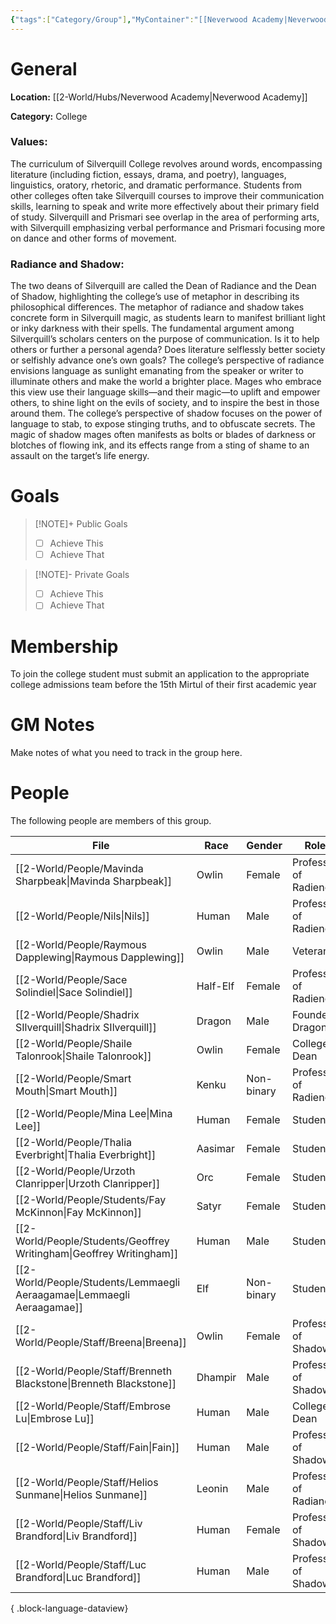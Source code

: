 ```yaml
---
{"tags":["Category/Group"],"MyContainer":"[[Neverwood Academy|Neverwood Academy]]","MyCategory":"College","image":"map-1.5-silverquill-campus.jpg","obsidianUIMode":"preview","faction":null,"primary_contact":null,"founder":["Shadrix Silverquill"],"deans":["Shaile Talonrook","Embrose Lu"],"staff":["Breena","Nils","Brenneth Blackstone","Fain","Mavinda Sharpbeak","Helios Sunmane","Liv Brandford","Luc Brandford","Sace Solindiel","Smart Mouth"],"dg-publish":true,"dg-path":"World/Groups/Colleges/Silverquill College.md","permalink":"/world/groups/colleges/silverquill-college/","dgPassFrontmatter":true,"updated":"2025-09-29T13:25:04.000+01:00"}
---
```



# General

**Location:** [[2-World/Hubs/Neverwood Academy\|Neverwood Academy]]

**Category:** College

### Values:
The curriculum of Silverquill College revolves around words, encompassing literature (including fiction, essays, drama, and poetry), languages, linguistics, oratory, rhetoric, and dramatic performance. Students from other colleges often take Silverquill courses to improve their communication skills, learning to speak and write more effectively about their primary field of study. Silverquill and Prismari see overlap in the area of performing arts, with Silverquill emphasizing verbal performance and Prismari focusing more on dance and other forms of movement.

### Radiance and Shadow:
The two deans of Silverquill are called the Dean of Radiance and the Dean of Shadow, highlighting the college’s use of metaphor in describing its philosophical differences. The metaphor of radiance and shadow takes concrete form in Silverquill magic, as students learn to manifest brilliant light or inky darkness with their spells. The fundamental argument among Silverquill’s scholars centers on the purpose of communication. Is it to help others or further a personal agenda? Does literature selflessly better society or selfishly advance one’s own goals?
The college’s perspective of radiance envisions language as sunlight emanating from the speaker or writer to illuminate others and make the world a brighter place. Mages who embrace this view use their language skills—and their magic—to uplift and empower others, to shine light on the evils of society, and to inspire the best in those around them.
The college’s perspective of shadow focuses on the power of language to stab, to expose stinging truths, and to obfuscate secrets. The magic of shadow mages often manifests as bolts or blades of darkness or blotches of flowing ink, and its effects range from a sting of shame to an assault on the target’s life energy.

# Goals

> [!NOTE]+ Public Goals
> - [ ] Achieve This
> - [ ] Achieve That

> [!NOTE]- Private Goals
> - [ ] Achieve This
> - [ ] Achieve That

# Membership
To join the college student must submit an application to the appropriate college admissions team before the 15th Mirtul of their first academic year

# GM Notes

Make notes of what you need to track in the group here. 


# People

The following people are members of this group.  

| File                                                                      | Race     | Gender     | Role                  |
| ------------------------------------------------------------------------- | -------- | ---------- | --------------------- |
| [[2-World/People/Mavinda Sharpbeak\|Mavinda Sharpbeak]]                | Owlin    | Female     | Professor of Radience |
| [[2-World/People/Nils\|Nils]]                                          | Human    | Male       | Professor of Radience |
| [[2-World/People/Raymous Dapplewing\|Raymous Dapplewing]]              | Owlin    | Male       | Veteran               |
| [[2-World/People/Sace Solindiel\|Sace Solindiel]]                      | Half-Elf | Female     | Professor of Radience |
| [[2-World/People/Shadrix SIlverquill\|Shadrix SIlverquill]]            | Dragon   | Male       | Founder Dragon        |
| [[2-World/People/Shaile Talonrook\|Shaile Talonrook]]                  | Owlin    | Female     | College Dean          |
| [[2-World/People/Smart Mouth\|Smart Mouth]]                            | Kenku    | Non-binary | Professor of Radience |
| [[2-World/People/Mina Lee\|Mina Lee]]                                  | Human    | Female     | Student               |
| [[2-World/People/Thalia Everbright\|Thalia Everbright]]                | Aasimar  | Female     | Student               |
| [[2-World/People/Urzoth Clanripper\|Urzoth Clanripper]]                | Orc      | Female     | Student               |
| [[2-World/People/Students/Fay McKinnon\|Fay McKinnon]]                 | Satyr    | Female     | Student               |
| [[2-World/People/Students/Geoffrey Writingham\|Geoffrey Writingham]]   | Human    | Male       | Student               |
| [[2-World/People/Students/Lemmaegli Aeraagamae\|Lemmaegli Aeraagamae]] | Elf      | Non-binary | Student               |
| [[2-World/People/Staff/Breena\|Breena]]                                | Owlin    | Female     | Professor of Shadow   |
| [[2-World/People/Staff/Brenneth Blackstone\|Brenneth Blackstone]]      | Dhampir  | Male       | Professor of Shadow   |
| [[2-World/People/Staff/Embrose Lu\|Embrose Lu]]                        | Human    | Male       | College Dean          |
| [[2-World/People/Staff/Fain\|Fain]]                                    | Human    | Male       | Professor of Shadow   |
| [[2-World/People/Staff/Helios Sunmane\|Helios Sunmane]]                | Leonin   | Male       | Professor of Radiance |
| [[2-World/People/Staff/Liv Brandford\|Liv Brandford]]                  | Human    | Female     | Professor of Shadow   |
| [[2-World/People/Staff/Luc Brandford\|Luc Brandford]]                  | Human    | Male       | Professor of Shadow   |

{ .block-language-dataview}
